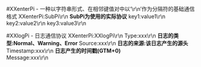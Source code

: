 #XXenterPi - 一种以字符串形式、在相邻键值对中以‘\r\n’作为分隔符的基础通信格式
XXenterPi:SubPi\r\n		**SubPi为使用的实际协议**
key1:value1\r\n
key2:value2\r\n
key3:value3\r\n

#XXlogPi - 日志通信协议
XXenterPi:XXlogPi\r\n
Type:xxx\r\n			**日志的类型:Normal、Warning、Error**
Source:xxx\r\n			**日志的来源:该日志产生的源头**
Timestamp:xxx\r\n   	**日志产生的时间戳(GTM+0)**    
Message:xxx\r\n


